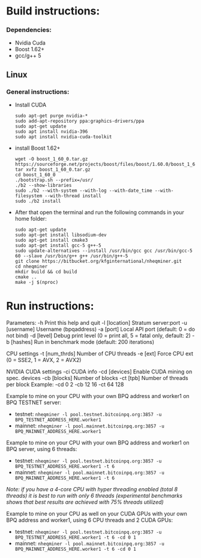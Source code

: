 # Build instructions:

### Dependencies:
  - Nvidia Cuda
  - Boost 1.62+
  - gcc/g++ 5

## Linux
### General instructions:
  - Install CUDA
    ````
    sudo apt-get purge nvidia-*
    sudo add-apt-repository ppa:graphics-drivers/ppa
    sudo apt-get update
    sudo apt install nvidia-396
    sudo apt install nvidia-cuda-toolkit
    ````

  - install Boost 1.62+
	````
	wget -O boost_1_60_0.tar.gz https://sourceforge.net/projects/boost/files/boost/1.60.0/boost_1_60_0.tar.gz/download
	tar xvfz boost_1_60_0.tar.gz
	cd boost_1_60_0
	./bootstrap.sh --prefix=/usr/
	./b2 --show-libraries
	sudo ./b2 --with-system --with-log --with-date_time --with-filesystem --with-thread install
	sudo ./b2 install
	````
  - After that open the terminal and run the following commands in your home folder:
	````
	sudo apt-get update 
	sudo apt-get install libsodium-dev
	sudo apt-get install cmake3
	sudo apt-get install gcc-5 g++-5
	sudo update-alternatives --install /usr/bin/gcc gcc /usr/bin/gcc-5 60 --slave /usr/bin/g++ g++ /usr/bin/g++-5
	git clone https://bitbucket.org/kfginternational/nheqminer.git
	cd nheqminer
	mkdir build && cd build
	cmake ..
	make -j $(nproc)
	````
	  
# Run instructions:

Parameters: 
	-h		Print this help and quit
	-l [location]	Stratum server:port
	-u [username]	Username (bpqaddress)
	-a [port]	Local API port (default: 0 = do not bind)
	-d [level]	Debug print level (0 = print all, 5 = fatal only, default: 2)
	-b [hashes] Run in benchmark mode (default: 200 iterations)

CPU settings
	-t [num_thrds]	Number of CPU threads
	-e [ext]	Force CPU ext (0 = SSE2, 1 = AVX, 2 = AVX2)

NVIDIA CUDA settings
	-ci		CUDA info
	-cd [devices]	Enable CUDA mining on spec. devices
	-cb [blocks]	Number of blocks
	-ct [tpb]	Number of threads per block
Example: -cd 0 2 -cb 12 16 -ct 64 128
  
Example to mine on your CPU with your own BPQ address and worker1 on BPQ TESTNET server:
- testnet:
        `nheqminer -l pool.testnet.bitcoinpq.org:3857 -u BPQ_TESTNET_ADDRESS_HERE.worker1`
- mainnet:
        `nheqminer -l pool.mainnet.bitcoinpq.org:3857 -u BPQ_MAINNET_ADDRESS_HERE.worker1`        

Example to mine on your CPU with your own BPQ address and worker1 on BPQ server, using 6 threads:
- testnet:
        `nheqminer -l pool.testnet.bitcoinpq.org:3857 -u BPQ_TESTNET_ADDRESS_HERE.worker1 -t 6`
- mainnet:
        `nheqminer -l pool.mainnet.bitcoinpq.org:3857 -u BPQ_MAINNET_ADDRESS_HERE.worker1 -t 6`

<i>Note: if you have a 4-core CPU with hyper threading enabled (total 8 threads) it is best to run with only 6 threads (experimental benchmarks shows that best results are achieved with 75% threads utilized)</i>

Example to mine on your CPU as well on your CUDA GPUs with your own BPQ address and worker1, using 6 CPU threads and 2 CUDA GPUs:
- testnet:
        `nheqminer -l pool.testnet.bitcoinpq.org:3857 -u BPQ_TESTNET_ADDRESS_HERE.worker1 -t 6 -cd 0 1`
- mainnet:
        `nheqminer -l pool.mainnet.bitcoinpq.org:3857 -u BPQ_MAINNET_ADDRESS_HERE.worker1 -t 6 -cd 0 1`

